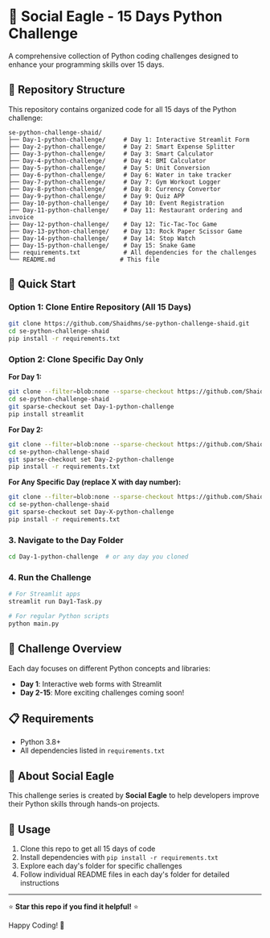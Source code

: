 # 🦅 Social Eagle - 15 Days Python Challenge

A comprehensive collection of Python coding challenges designed to enhance your programming skills over 15 days.

## 📁 Repository Structure

This repository contains organized code for all 15 days of the Python challenge:

```
se-python-challenge-shaid/
├── Day-1-python-challenge/     # Day 1: Interactive Streamlit Form
├── Day-2-python-challenge/     # Day 2: Smart Expense Splitter
├── Day-3-python-challenge/     # Day 3: Smart Calculator
├── Day-4-python-challenge/     # Day 4: BMI Calculator
├── Day-5-python-challenge/     # Day 5: Unit Conversion 
├── Day-6-python-challenge/     # Day 6: Water in take tracker
├── Day-7-python-challenge/     # Day 7: Gym Workout Logger
├── Day-8-python-challenge/     # Day 8: Currency Convertor
├── Day-9-python-challenge/     # Day 9: Quiz APP
├── Day-10-python-challenge/    # Day 10: Event Registration
├── Day-11-python-challenge/    # Day 11: Restaurant ordering and invoice
├── Day-12-python-challenge/    # Day 12: Tic-Tac-Toc Game
├── Day-13-python-challenge/    # Day 13: Rock Paper Scissor Game
├── Day-14-python-challenge/    # Day 14: Stop Watch
├── Day-15-python-challenge/    # Day 15: Snake Game
├── requirements.txt            # All dependencies for the challenges
└── README.md                  # This file
```

## 🚀 Quick Start

### Option 1: Clone Entire Repository (All 15 Days)
```bash
git clone https://github.com/Shaidhms/se-python-challenge-shaid.git
cd se-python-challenge-shaid
pip install -r requirements.txt
```

### Option 2: Clone Specific Day Only
**For Day 1:**
```bash
git clone --filter=blob:none --sparse-checkout https://github.com/Shaidhms/se-python-challenge-shaid.git
cd se-python-challenge-shaid
git sparse-checkout set Day-1-python-challenge
pip install streamlit
```

**For Day 2:**
```bash
git clone --filter=blob:none --sparse-checkout https://github.com/Shaidhms/se-python-challenge-shaid.git
cd se-python-challenge-shaid  
git sparse-checkout set Day-2-python-challenge
pip install -r requirements.txt
```

**For Any Specific Day (replace X with day number):**
```bash
git clone --filter=blob:none --sparse-checkout https://github.com/Shaidhms/se-python-challenge-shaid.git
cd se-python-challenge-shaid
git sparse-checkout set Day-X-python-challenge
pip install -r requirements.txt
```

### 3. Navigate to the Day Folder
```bash
cd Day-1-python-challenge  # or any day you cloned
```

### 4. Run the Challenge
```bash
# For Streamlit apps
streamlit run Day1-Task.py

# For regular Python scripts  
python main.py
```

## 🎯 Challenge Overview

Each day focuses on different Python concepts and libraries:

- **Day 1**: Interactive web forms with Streamlit
- **Day 2-15**: More exciting challenges coming soon!

## 📋 Requirements

- Python 3.8+
- All dependencies listed in `requirements.txt`

## 🤝 About Social Eagle

This challenge series is created by **Social Eagle** to help developers improve their Python skills through hands-on projects.

## 📝 Usage

1. Clone this repo to get all 15 days of code
2. Install dependencies with `pip install -r requirements.txt`
3. Explore each day's folder for specific challenges
4. Follow individual README files in each day's folder for detailed instructions

---

⭐ **Star this repo if you find it helpful!** ⭐

Happy Coding! 🐍
